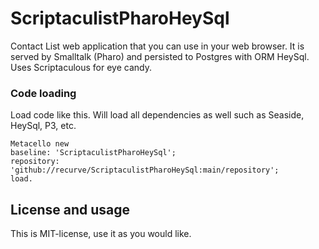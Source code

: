 # ScriptaculistPharoHeySql
Contact List web application that you can use in your web browser. It is served by Smalltalk (Pharo) and persisted to Postgres with ORM HeySql. Uses Scriptaculous for eye candy. ### Code loadingLoad code like this. Will load all dependencies as well such as Seaside, HeySql, P3, etc.```smalltalkMetacello newbaseline: 'ScriptaculistPharoHeySql';repository: 'github://recurve/ScriptaculistPharoHeySql:main/repository';load.
```## License and usageThis is MIT-license, use it as you would like.